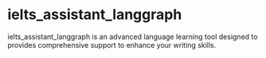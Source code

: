 # ielts_assistant_langgraph
ielts_assistant_langgraph is an advanced language learning tool designed to provides comprehensive support to enhance your writing skills.
